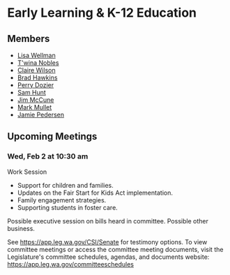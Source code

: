 # Early Learning & K-12 Education
## Members
* [Lisa Wellman](/person/leg/lisa.wellman.md)
* [T'wina Nobles](/person/leg/t'wina.nobles.md)
* [Claire Wilson](/person/leg/wilson_cl.md)
* [Brad Hawkins](/person/leg/brad.hawkins.md)
* [Perry Dozier](/person/leg/perry.dozier.md)
* [Sam Hunt](/person/leg/sam.hunt.md)
* [Jim McCune](/person/leg/jim.mccune.md)
* [Mark Mullet](/person/leg/mark.mullet.md)
* [Jamie Pedersen](/person/leg/jamie.pedersen.md)
## Upcoming Meetings
### Wed, Feb 2 at 10:30 am
Work Session
* Support for children and families.
* Updates on the Fair Start for Kids Act implementation.
* Family engagement strategies.
* Supporting students in foster care.

Possible executive session on bills heard in committee. Possible other business.

See https://app.leg.wa.gov/CSI/Senate for testimony options. To view committee meetings or access the committee meeting documents, visit the Legislature's committee schedules, agendas, and documents website:  https://app.leg.wa.gov/committeeschedules
